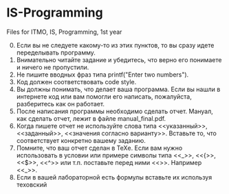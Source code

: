 # IS-Programming
Files for  ITMO, IS, Programming, 1st year

0. Если вы не следуете какому-то из этих пунктов, то вы сразу идете переделывать программу.
1. Внимательно читайте задание и убедитесь, что верно его понимаете и ничего не пропустили.
2. Не пишите вводных фраз типа printf("Enter two numbers").
3. Код должен соответствовать code style.
4. Вы должны понимать, что делает ваша программа. Если вы нашли в интернете код или вам помогли его написать, пожалуйста, разберитесь как он работает.
5. После написания программы необходимо сделать отчет. Мануал, как сделать отчет, лежит в файле manual_final.pdf.
7. Когда пишете отчет не используйте слова типа <<указанный>>, <<заданный>>, <<значения согласно варианту>>. Вставьте то, что соответствует конкретно вашему заданию.
8. Помните, что ваш отчет сделан в TeXе. Если вам нужно использовать в условии или примере символы типа <<_>>, <<{>>, <<$>>, <<^>> или т.п. поставьте перед ними <<\>>. Например <<\_>>.
9. Если в вашей лабораторной есть формулы вставьте их используя теховский
